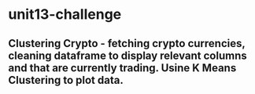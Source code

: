 # unit13-challenge
## Clustering Crypto - fetching crypto currencies, cleaning dataframe to display relevant columns and that are currently trading. Usine K Means Clustering to plot data.
